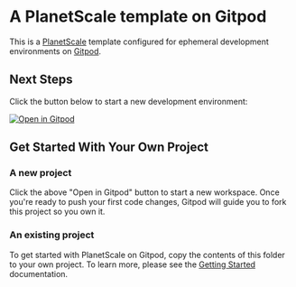 # A PlanetScale template on Gitpod

This is a [PlanetScale](https://docs.planetscale.com/tutorials/planetscale-quick-start-guide#quick-start-with-the-planetscale-cli) template configured for ephemeral development environments on [Gitpod](https://www.gitpod.io/).

## Next Steps

Click the button below to start a new development environment:

[![Open in Gitpod](https://gitpod.io/button/open-in-gitpod.svg)](https://gitpod.io/#https://github.com/gitpod-io//template-planetscale)

## Get Started With Your Own Project

### A new project

Click the above "Open in Gitpod" button to start a new workspace. Once you're ready to push your first code changes, Gitpod will guide you to fork this project so you own it.

### An existing project

To get started with PlanetScale on Gitpod, copy the contents of this folder to your own project. To learn more, please see the [Getting Started](https://www.gitpod.io/docs/getting-started) documentation.
